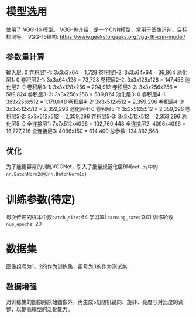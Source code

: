 # 模型选用
使用了 VGG-16 模型。
VGG-16介绍，是一个CNN模型，常用于图像识别、目标检测等。
VGG-16结构: https://www.geeksforgeeks.org/vgg-16-cnn-model/

## 参数量计算
输入层: 0
卷积层1-1: 3x3x3x64 = 1,728
卷积层1-2: 3x3x64x64 = 36,864
池化层1: 0
卷积层2-1: 3x3x64x128 = 73,728
卷积层2-2: 3x3x128x128 = 147,456
池化层2: 0
卷积层3-1: 3x3x128x256 = 294,912
卷积层3-2: 3x3x256x256 = 589,824
卷积层3-3: 3x3x256x256 = 589,824
池化层3: 0
卷积层4-1: 3x3x256x512 = 1,179,648
卷积层4-2: 3x3x512x512 = 2,359,296
卷积层4-3: 3x3x512x512 = 2,359,296
池化层4: 0
卷积层5-1: 3x3x512x512 = 2,359,296
卷积层5-2: 3x3x512x512 = 2,359,296
卷积层5-3: 3x3x512x512 = 2,359,296
池化层5: 0
全连接层1: 7x7x512x4096 = 102,760,448
全连接层2: 4096x4096 = 16,777,216
全连接层3: 4096x150 = 614,400
总参数: 134,862,568

## 优化
为了能更容易的训练VGGNet，引入了批量规范化层BN(`net.py`中的`nn.BatchNorm2d`和`nn.BatchNorm1d`)

# 训练参数(待定)
每次传递的样本个数`batch_size`: 64
学习率`learning_rate`: 0.01
训练轮数`num_epochs`: 20

# 数据集
图像组号为1、2的作为训练集，组号为3的作为测试集

## 数据增强
对训练集的图像除原始图像外，再生成5份随机镜向、旋转、亮度与对比度的调整，以提高模型的泛化能力。
